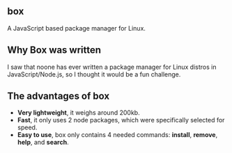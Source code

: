 ## box
A JavaScript based package manager for Linux.

## Why Box was written
I saw that noone has ever written a package manager for Linux distros in JavaScript/Node.js, so I thought it would be a fun challenge.

## The advantages of box
- **Very lightweight**, it weighs around 200kb.
- **Fast**, it only uses 2 node packages, which were specifically selected for speed.
- **Easy to use**, box only contains 4 needed commands: **install**, **remove**, **help**, and **search**.
